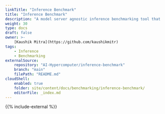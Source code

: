 ```yaml
---
linkTitle: "Inference Benchmark"
title: "Inference Benchmark"
description: "A model server agnostic inference benchmarking tool that can be used to benchmark LLMs running on differet infrastructure like GPU and TPU. It can also be run on a GKE cluster as a container."
weight: 30
type: docs
draft: false
owner: >-
    [Kaushik Mitra](https://github.com/kaushikmitr)
tags:
    - Inference
    - Benchmarking
externalSource:
    repository: "AI-Hypercomputer/inference-benchmark"
    branch: "main"
    filePath: "README.md"
cloudShell: 
    enabled: true
    folder: site/content/docs/benchmarking/inference-benchmark/
    editorFile: _index.md
---
```

{{% include-external %}}
